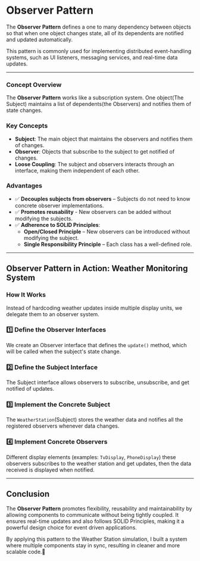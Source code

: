 # Observer Pattern
 
The **Observer Pattern** defines a one to many dependency between objects so that when one object changes state, all of its dependents are notified and updated automatically.

This pattern is commonly used for implementing distributed event-handling systems, such as UI listeners, messaging services, and real-time data updates.

---

### **Concept Overview**
The **Observer Pattern** works like a subscription system. One object(The Subject) maintains a list of dependents(the Observers) and notifies them of state changes.

### **Key Concepts**
- **Subject**: The main object that maintains the observers and notifies them of changes.
- **Observer**: Objects that subscribe to the subject to get notified of changes.
- **Loose Coupling**: The subject and observers interacts through an interface, making them independent of each other.

### **Advantages**
- ✅ **Decouples subjects from observers** – Subjects do not need to know concrete observer implementations.
- ✅ **Promotes reusability** - New observers can be added without modifying the subjects.
- ✅ **Adherence to SOLID Principles**:
   - **Open/Closed Principle** – New observers can be introduced without modifying the subject.
   - **Single Responsibility Principle** – Each class has a well-defined role.

---

## **Observer Pattern in Action: Weather Monitoring System**

### **How It Works**
Instead of hardcoding weather updates inside multiple display units, we delegate them to an observer system.

### **1️⃣ Define the Observer Interfaces**
 We create an Observer interface that defines the `update()` method, which will be called when the subject's state change.

### **2️⃣ Define the Subject Interface**
The Subject interface allows observers to subscribe, unsubscribe, and get notified of updates.

### **3️⃣ Implement the Concrete Subject**
The `WeatherStation`(Subject) stores the weather data and notifies all the registered observers whenever data changes.

### **4️⃣ Implement Concrete Observers**
Different display elements (examples: `TvDisplay`, `PhoneDisplay`) these observers subscribes to the weather station and get updates, then the data received is displayed when notified.

---

## **Conclusion**
The **Observer Pattern** promotes flexibility, reusability and maintainability by allowing components to communicate without being tightly coupled. It ensures real-time updates and also follows SOLID Principles, making it a powerful design choice for event driven applications.

By applying this pattern to the Weather Station simulation, I built a system where multiple components stay in sync, resulting in cleaner and more scalable code.🚀
